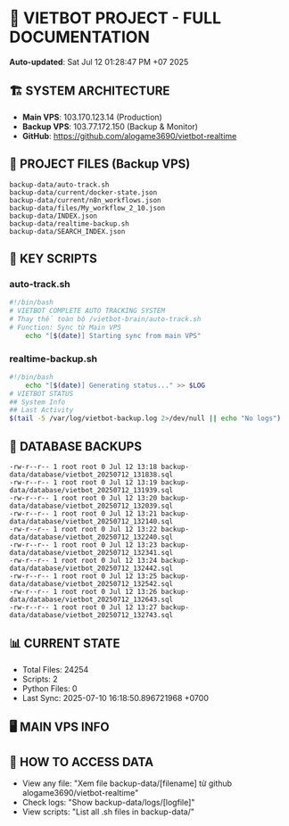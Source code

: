 # 🤖 VIETBOT PROJECT - FULL DOCUMENTATION
**Auto-updated**: Sat Jul 12 01:28:47 PM +07 2025

## 🏗️ SYSTEM ARCHITECTURE
- **Main VPS**: 103.170.123.14 (Production)
- **Backup VPS**: 103.77.172.150 (Backup & Monitor)
- **GitHub**: https://github.com/alogame3690/vietbot-realtime

## 📁 PROJECT FILES (Backup VPS)
```
backup-data/auto-track.sh
backup-data/current/docker-state.json
backup-data/current/n8n_workflows.json
backup-data/files/My_workflow_2_10.json
backup-data/INDEX.json
backup-data/realtime-backup.sh
backup-data/SEARCH_INDEX.json
```

## 🔧 KEY SCRIPTS
### auto-track.sh
```bash
#!/bin/bash
# VIETBOT COMPLETE AUTO TRACKING SYSTEM
# Thay thế toàn bộ /vietbot-brain/auto-track.sh
# Function: Sync từ Main VPS
    echo "[$(date)] Starting sync from main VPS"
```
### realtime-backup.sh
```bash
#!/bin/bash
    echo "[$(date)] Generating status..." >> $LOG
# VIETBOT STATUS
## System Info
## Last Activity
$(tail -5 /var/log/vietbot-backup.log 2>/dev/null || echo "No logs")
```

## 💾 DATABASE BACKUPS
```
-rw-r--r-- 1 root root 0 Jul 12 13:18 backup-data/database/vietbot_20250712_131838.sql
-rw-r--r-- 1 root root 0 Jul 12 13:19 backup-data/database/vietbot_20250712_131939.sql
-rw-r--r-- 1 root root 0 Jul 12 13:20 backup-data/database/vietbot_20250712_132039.sql
-rw-r--r-- 1 root root 0 Jul 12 13:21 backup-data/database/vietbot_20250712_132140.sql
-rw-r--r-- 1 root root 0 Jul 12 13:22 backup-data/database/vietbot_20250712_132240.sql
-rw-r--r-- 1 root root 0 Jul 12 13:23 backup-data/database/vietbot_20250712_132341.sql
-rw-r--r-- 1 root root 0 Jul 12 13:24 backup-data/database/vietbot_20250712_132442.sql
-rw-r--r-- 1 root root 0 Jul 12 13:25 backup-data/database/vietbot_20250712_132542.sql
-rw-r--r-- 1 root root 0 Jul 12 13:26 backup-data/database/vietbot_20250712_132643.sql
-rw-r--r-- 1 root root 0 Jul 12 13:27 backup-data/database/vietbot_20250712_132743.sql
```

## 📊 CURRENT STATE
- Total Files: 24254
- Scripts: 2
- Python Files: 0
- Last Sync: 2025-07-10 16:18:50.896721968 +0700

## 🖥️ MAIN VPS INFO


## 🚨 HOW TO ACCESS DATA
- View any file: "Xem file backup-data/[filename] từ github alogame3690/vietbot-realtime"
- Check logs: "Show backup-data/logs/[logfile]"
- View scripts: "List all .sh files in backup-data/"
